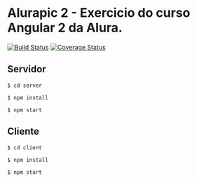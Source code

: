 # Alurapic 2 - Exercicio do curso Angular 2 da Alura.

[![Build Status](https://travis-ci.org/brouberol/marcel.svg?branch=master)](https://travis-ci.org/brouberol/marcel) [![Coverage Status](https://coveralls.io/repos/github/brouberol/marcel/badge.svg)](https://coveralls.io/github/brouberol/marcel?branch=master)

## Servidor

```
$ cd server
```

```
$ npm install 
```

```
$ npm start 
```

## Cliente

```
$ cd client
```

```
$ npm install 
```

```
$ npm start 
```